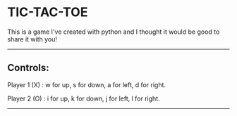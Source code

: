 # TIC-TAC-TOE
This is a game I've created with python and I thought it would be good to share it with you!
<hr>

Controls:
---------

Player 1 (X) : w for up,
               s for down,
               a for left,
               d for right.
               

Player 2 (O) : i for up,
               k for down,
               j for left,
               l for right.


-----------------------------
